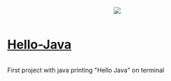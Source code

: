 <p align="center">
  <a href="https://skillicons.dev">
    <img style="display: inline-block;" src="https://skillicons.dev/icons?i=java" /> 
    <h1 style="display: inline-block;">Hello-Java</h1> 
  </a>
</p>


First project with java printing "Hello Java" on terminal
